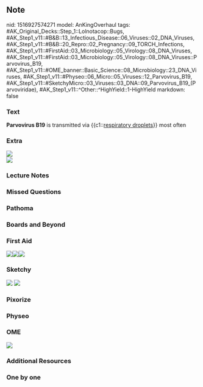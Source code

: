 ## Note
nid: 1516927574271
model: AnKingOverhaul
tags: #AK_Original_Decks::Step_1::Lolnotacop::Bugs, #AK_Step1_v11::#B&B::13_Infectious_Disease::06_Viruses::02_DNA_Viruses, #AK_Step1_v11::#B&B::20_Repro::02_Pregnancy::09_TORCH_Infections, #AK_Step1_v11::#FirstAid::03_Microbiology::05_Virology::08_DNA_Viruses, #AK_Step1_v11::#FirstAid::03_Microbiology::05_Virology::08_DNA_Viruses::Parvovirus_B19, #AK_Step1_v11::#OME_banner::Basic_Science::08_Microbiology::23_DNA_Viruses, #AK_Step1_v11::#Physeo::06_Micro::05_Viruses::12_Parvovirus_B19, #AK_Step1_v11::#SketchyMicro::03_Viruses::03_DNA::09_Parvovirus_B19_(Parvoviridae), #AK_Step1_v11::^Other::^HighYield::1-HighYield
markdown: false

### Text
<b>Parvovirus B19</b> is transmitted via {{c1::<u>respiratory
droplets</u>}} most often

### Extra
<img src="paste-6528350290405.jpg">
<div><img src="paste-6648609374365.jpg"></div>

### Lecture Notes


### Missed Questions


### Pathoma


### Boards and Beyond


### First Aid
<img src="paste-129506148876291.jpg"><img src=
"paste-127032247713795.jpg"><img src="paste-132160438665219.jpg">

### Sketchy
<img src="paste-39101382262787.jpg"> <img src=
"paste-4beac16daacf06d595a3b9cb0a19c68dbe7e0073.png">

### Pixorize


### Physeo


### OME
<div class="ome-widget">
  <a href=
  "https://onlinemeded.org/spa/microbiology/dna-viruses/acquire?ref=anki">
  <img src="_OME_AnkiFlashcards_Lesson_3.png"></a>
</div>

### Additional Resources


### One by one

